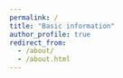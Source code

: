 ```yaml
---
permalink: /
title: "Basic information"
author_profile: true
redirect_from: 
  - /about/
  - /about.html
---
```


